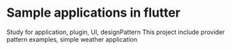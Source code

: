 # Sample applications in flutter
Study for application, plugin, UI, designPattern
This project include provider pattern examples, simple weather application 
